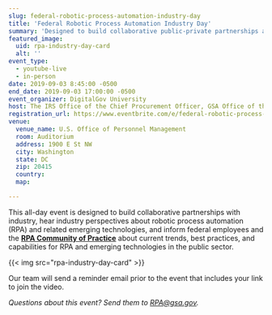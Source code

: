 ```yaml
---
slug: federal-robotic-process-automation-industry-day
title: 'Federal Robotic Process Automation Industry Day'
summary: 'Designed to build collaborative public-private partnerships and inform federal employees, this day-long event will feature presentations from industry and government leaders, automation platform providers, automation systems integrators and consultancies, emerging technology experts, and more&#46;'
featured_image:
  uid: rpa-industry-day-card
  alt: ''
event_type:
  - youtube-live
  - in-person
date: 2019-09-03 8:45:00 -0500
end_date: 2019-09-03 17:00:00 -0500
event_organizer: DigitalGov University
host: The IRS Office of the Chief Procurement Officer, GSA Office of the Chief Financial Officer, OPM Office Employee Services/Strategic Workforce Planning, and the Federal RPA Community of Practice
registration_url: https://www.eventbrite.com/e/federal-robotic-process-automation-industry-day-registration-68272140811
venue:
  venue_name: U.S. Office of Personnel Management
  room: Auditorium
  address: 1900 E St NW
  city: Washington
  state: DC
  zip: 20415
  country:
  map:

---
```


This all-day event is designed to build collaborative partnerships with industry, hear industry perspectives about robotic process automation (RPA) and related emerging technologies, and inform federal employees and the [**RPA Community of Practice**](https://digital.gov/communities/rpa/) about current trends, best practices, and capabilities for RPA and emerging technologies in the public sector.

{{< img src="rpa-industry-day-card" >}}

Our team will send a reminder email prior to the event that includes your link to join the video.

_Questions about this event? Send them to [RPA@gsa.gov](mailto:rpa@gsa.gov)._
